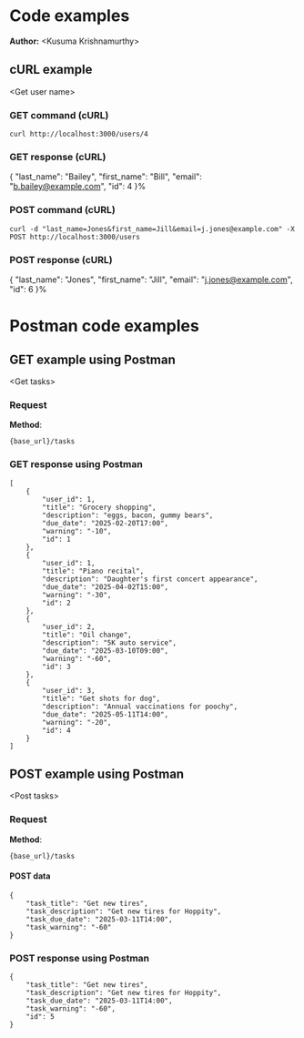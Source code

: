 # Code examples

**Author:** \<Kusuma Krishnamurthy\>

## cURL example

\<Get user name\>

### GET command (cURL)

```shell
curl http://localhost:3000/users/4
```

### GET response (cURL)

{
  "last_name": "Bailey",
  "first_name": "Bill",
  "email": "b.bailey@example.com",
  "id": 4
}%  

### POST command (cURL)

```shell
curl -d "last_name=Jones&first_name=Jill&email=j.jones@example.com" -X POST http://localhost:3000/users
```

### POST response (cURL)

{
  "last_name": "Jones",
  "first_name": "Jill",
  "email": "j.jones@example.com",
  "id": 6
}%  

# Postman code examples

## GET example using Postman
\<Get tasks\>

### Request

**Method**:

```shell
{base_url}/tasks
```

### GET response using Postman

```shell
[
    {
        "user_id": 1,
        "title": "Grocery shopping",
        "description": "eggs, bacon, gummy bears",
        "due_date": "2025-02-20T17:00",
        "warning": "-10",
        "id": 1
    },
    {
        "user_id": 1,
        "title": "Piano recital",
        "description": "Daughter's first concert appearance",
        "due_date": "2025-04-02T15:00",
        "warning": "-30",
        "id": 2
    },
    {
        "user_id": 2,
        "title": "Oil change",
        "description": "5K auto service",
        "due_date": "2025-03-10T09:00",
        "warning": "-60",
        "id": 3
    },
    {
        "user_id": 3,
        "title": "Get shots for dog",
        "description": "Annual vaccinations for poochy",
        "due_date": "2025-05-11T14:00",
        "warning": "-20",
        "id": 4
    }
]
```
## POST example using Postman
\<Post tasks\>

### Request

**Method**:

```shell
{base_url}/tasks
```
#### POST data
```shell
{
    "task_title": "Get new tires",
    "task_description": "Get new tires for Hoppity",
    "task_due_date": "2025-03-11T14:00",
    "task_warning": "-60"
}
```

### POST response using Postman

```shell
{
    "task_title": "Get new tires",
    "task_description": "Get new tires for Hoppity",
    "task_due_date": "2025-03-11T14:00",
    "task_warning": "-60",
    "id": 5
}
```